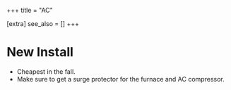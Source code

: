 +++
title = "AC"

[extra]
see_also = []
+++

# New Install
- Cheapest in the fall.
- Make sure to get a surge protector for the furnace and AC compressor.
